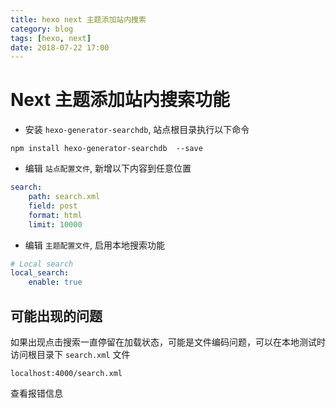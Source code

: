 ```yaml
---
title: hexo next 主题添加站内搜索
category: blog
tags: [hexo, next]
date: 2018-07-22 17:00
---
```


# Next 主题添加站内搜索功能

- 安装 `hexo-generator-searchdb`, 站点根目录执行以下命令

```shell
npm install hexo-generator-searchdb  --save
```

- 编辑 `站点配置文件`, 新增以下内容到任意位置

```yml
search:
    path: search.xml
    field: post
    format: html
    limit: 10000
```

- 编辑 `主题配置文件`, 启用本地搜索功能

```yml
# Local search
local_search:
    enable: true
```

## 可能出现的问题

如果出现点击搜索一直停留在加载状态，可能是文件编码问题，可以在本地测试时访问根目录下 `search.xml` 文件

```url
localhost:4000/search.xml
```

查看报错信息